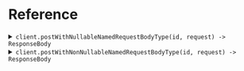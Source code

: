 # Reference
<details><summary><code>client.postWithNullableNamedRequestBodyType(id, request) -> ResponseBody</code></summary>
<dl>
<dd>

#### 🔌 Usage

<dl>
<dd>

<dl>
<dd>

```java
client.postWithNullableNamedRequestBodyType(
    "id",
    PostWithNullableNamedRequestBodyTypeRequest
        .builder()
        .body(
            Optional.empty()
        )
        .build()
);
```
</dd>
</dl>
</dd>
</dl>

#### ⚙️ Parameters

<dl>
<dd>

<dl>
<dd>

**id:** `String` 
    
</dd>
</dl>

<dl>
<dd>

**request:** `Optional<NullableObject>` 
    
</dd>
</dl>
</dd>
</dl>


</dd>
</dl>
</details>

<details><summary><code>client.postWithNonNullableNamedRequestBodyType(id, request) -> ResponseBody</code></summary>
<dl>
<dd>

#### 🔌 Usage

<dl>
<dd>

<dl>
<dd>

```java
client.postWithNonNullableNamedRequestBodyType(
    "id",
    NonNullableObject
        .builder()
        .build()
);
```
</dd>
</dl>
</dd>
</dl>

#### ⚙️ Parameters

<dl>
<dd>

<dl>
<dd>

**id:** `String` 
    
</dd>
</dl>

<dl>
<dd>

**nonNullableObjectId:** `Optional<String>` 
    
</dd>
</dl>

<dl>
<dd>

**name:** `Optional<String>` 
    
</dd>
</dl>

<dl>
<dd>

**age:** `Optional<Integer>` 
    
</dd>
</dl>
</dd>
</dl>


</dd>
</dl>
</details>
